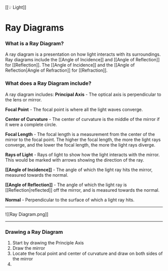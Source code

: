[[💡 Light]]
# Ray Diagrams
### What is a Ray Diagram?
A ray diagram is a presentation on how light interacts with its surroundings. Ray diagrams include the [[Angle of Incidence]] and [[Angle of Reflection]] for [[Reflection]]. The [[Angle of Incidence]] and the [[Angle of Reflection|Angle of Refraction]] for [[Refraction]].

### What does a Ray Diagram include?
A ray diagram includes:
**Principal Axis** - The optical axis is perpendicular to the lens or mirror.

**Focal Point** - The focal point is where all the light waves converge.

**Center of Curvature** - The center of curvature is the middle of the mirror if it were a complete circle.

**Focal Length** - The focal length is a measurement from the center of the mirror to the focal point. The higher the focal length, the more the light rays converge, and the lower the focal length, the more the light rays diverge.

**Rays of Light** - Rays of light to show how the light interacts with the mirror. This would be marked with arrows showing the direction of the ray.

**[[Angle of Incidence]]** - The angle of which the light ray hits the mirror, measured towards the normal.

**[[Angle of Reflection]]** - The angle of which the light ray is [[Reflection|reflected]] off the mirror, and is measured towards the normal.

**Normal** - Perpendicular to the surface of which a light ray hits.
****
![[Ray Diagram.png]]
****

### Drawing a Ray Diagram
1. Start by drawing the Principle Axis
2. Draw the mirror
3. Locate the focal point and center of curvature and draw on both sides of the mirror
4. 
